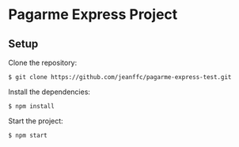 # Pagarme Express Project

## Setup

Clone the repository:

```dash
$ git clone https://github.com/jeanffc/pagarme-express-test.git
```

Install the dependencies:

```dash
$ npm install
```

Start the project:

```dash
$ npm start
```
